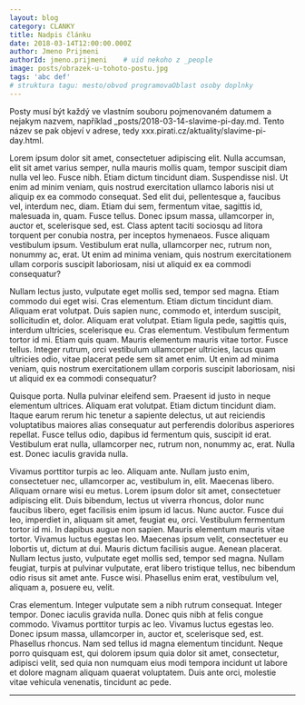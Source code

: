 ```yaml
---
layout: blog
category: CLANKY
title: Nadpis článku
date: 2018-03-14T12:00:00.000Z
author: Jmeno Prijmeni
authorId: jmeno.prijmeni    # uid nekoho z _people
image: posts/obrazek-u-tohoto-postu.jpg
tags: 'abc def'
# struktura tagu: mesto/obvod programovaOblast osoby doplnky
---
```


Posty musí být každý ve vlastním souboru pojmenovaném datumem a nejakym nazvem, například _posts/2018-03-14-slavime-pi-day.md. Tento název se pak objeví v adrese, tedy xxx.pirati.cz/aktuality/slavime-pi-day.html.

Lorem ipsum dolor sit amet, consectetuer adipiscing elit. Nulla accumsan, elit
sit amet varius semper, nulla mauris mollis quam, tempor suscipit diam nulla vel
leo. Fusce nibh. Etiam dictum tincidunt diam. Suspendisse nisl. Ut enim ad minim
veniam, quis nostrud exercitation ullamco laboris nisi ut aliquip ex ea commodo
consequat. Sed elit dui, pellentesque a, faucibus vel, interdum nec, diam. Etiam
dui sem, fermentum vitae, sagittis id, malesuada in, quam. Fusce tellus. Donec
ipsum massa, ullamcorper in, auctor et, scelerisque sed, est. Class aptent
taciti sociosqu ad litora torquent per conubia nostra, per inceptos hymenaeos.
Fusce aliquam vestibulum ipsum. Vestibulum erat nulla, ullamcorper nec, rutrum
non, nonummy ac, erat. Ut enim ad minima veniam, quis nostrum exercitationem
ullam corporis suscipit laboriosam, nisi ut aliquid ex ea commodi consequatur?

Nullam lectus justo, vulputate eget mollis sed, tempor sed magna. Etiam commodo
dui eget wisi. Cras elementum. Etiam dictum tincidunt diam. Aliquam erat
volutpat. Duis sapien nunc, commodo et, interdum suscipit, sollicitudin et,
dolor. Aliquam erat volutpat. Etiam ligula pede, sagittis quis, interdum
ultricies, scelerisque eu. Cras elementum. Vestibulum fermentum tortor id mi.
Etiam quis quam. Mauris elementum mauris vitae tortor. Fusce tellus. Integer
rutrum, orci vestibulum ullamcorper ultricies, lacus quam ultricies odio, vitae
placerat pede sem sit amet enim. Ut enim ad minima veniam, quis nostrum
exercitationem ullam corporis suscipit laboriosam, nisi ut aliquid ex ea commodi
consequatur?

Quisque porta. Nulla pulvinar eleifend sem. Praesent id justo in neque elementum
ultrices. Aliquam erat volutpat. Etiam dictum tincidunt diam. Itaque earum rerum
hic tenetur a sapiente delectus, ut aut reiciendis voluptatibus maiores alias
consequatur aut perferendis doloribus asperiores repellat. Fusce tellus odio,
dapibus id fermentum quis, suscipit id erat. Vestibulum erat nulla, ullamcorper
nec, rutrum non, nonummy ac, erat. Nulla est. Donec iaculis gravida nulla.

Vivamus porttitor turpis ac leo. Aliquam ante. Nullam justo enim, consectetuer
nec, ullamcorper ac, vestibulum in, elit. Maecenas libero. Aliquam ornare wisi
eu metus. Lorem ipsum dolor sit amet, consectetuer adipiscing elit. Duis
bibendum, lectus ut viverra rhoncus, dolor nunc faucibus libero, eget facilisis
enim ipsum id lacus. Nunc auctor. Fusce dui leo, imperdiet in, aliquam sit amet,
feugiat eu, orci. Vestibulum fermentum tortor id mi. In dapibus augue non
sapien. Mauris elementum mauris vitae tortor. Vivamus luctus egestas leo.
Maecenas ipsum velit, consectetuer eu lobortis ut, dictum at dui. Mauris dictum
facilisis augue. Aenean placerat. Nullam lectus justo, vulputate eget mollis
sed, tempor sed magna. Nullam feugiat, turpis at pulvinar vulputate, erat libero
tristique tellus, nec bibendum odio risus sit amet ante. Fusce wisi. Phasellus
enim erat, vestibulum vel, aliquam a, posuere eu, velit.

Cras elementum. Integer vulputate sem a nibh rutrum consequat. Integer tempor.
Donec iaculis gravida nulla. Donec quis nibh at felis congue commodo. Vivamus
porttitor turpis ac leo. Vivamus luctus egestas leo. Donec ipsum massa,
ullamcorper in, auctor et, scelerisque sed, est. Phasellus rhoncus. Nam sed
tellus id magna elementum tincidunt. Neque porro quisquam est, qui dolorem ipsum
quia dolor sit amet, consectetur, adipisci velit, sed quia non numquam eius modi
tempora incidunt ut labore et dolore magnam aliquam quaerat voluptatem. Duis
ante orci, molestie vitae vehicula venenatis, tincidunt ac pede.

- - -
